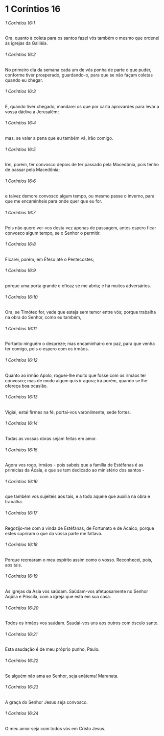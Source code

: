 # 1 Coríntios 16

###### 1 Coríntios 16:1

Ora, quanto à coleta para os santos fazei vós também o mesmo que ordenei às igrejas da Galiléia.

###### 1 Coríntios 16:2

No primeiro dia da semana cada um de vós ponha de parte o que puder, conforme tiver prosperado, guardando-o, para que se não façam coletas quando eu chegar.

###### 1 Coríntios 16:3

E, quando tiver chegado, mandarei os que por carta aprovardes para levar a vossa dádiva a Jerusalém;

###### 1 Coríntios 16:4

mas, se valer a pena que eu também vá, irão comigo.

###### 1 Coríntios 16:5

Irei, porém, ter convosco depois de ter passado pela Macedônia, pois tenho de passar pela Macedônia;

###### 1 Coríntios 16:6

e talvez demore convosco algum tempo, ou mesmo passe o inverno, para que me encaminheis para onde quer que eu for.

###### 1 Coríntios 16:7

Pois não quero ver-vos desta vez apenas de passagem, antes espero ficar convosco algum tempo, se o Senhor o permitir.

###### 1 Coríntios 16:8

Ficarei, porém, em Éfeso até o Pentecostes;

###### 1 Coríntios 16:9

porque uma porta grande e eficaz se me abriu; e há muitos adversários.

###### 1 Coríntios 16:10

Ora, se Timóteo for, vede que esteja sem temor entre vós; porque trabalha na obra do Senhor, como eu também,

###### 1 Coríntios 16:11

Portanto ninguém o despreze; mas encaminhai-o em paz, para que venha ter comigo, pois o espero com os irmãos.

###### 1 Coríntios 16:12

Quanto ao irmão Apolo, roguei-lhe muito que fosse com os irmãos ter convosco; mas de modo algum quis ir agora; irá porém, quando se lhe ofereça boa ocasião.

###### 1 Coríntios 16:13

Vigiai, estai firmes na fé, portai-vos varonilmente, sede fortes.

###### 1 Coríntios 16:14

Todas as vossas obras sejam feitas em amor.

###### 1 Coríntios 16:15

Agora vos rogo, irmãos - pois sabeis que a família de Estéfanas é as primícias da Acaía, e que se tem dedicado ao ministério dos santos -

###### 1 Coríntios 16:16

que também vos sujeiteis aos tais, e a todo aquele que auxilia na obra e trabalha.

###### 1 Coríntios 16:17

Regozijo-me com a vinda de Estéfanas, de Fortunato e de Acaico; porque estes supriram o que da vossa parte me faltava.

###### 1 Coríntios 16:18

Porque recrearam o meu espírito assim como o vosso. Reconhecei, pois, aos tais.

###### 1 Coríntios 16:19

As igrejas da Ásia vos saúdam. Saúdam-vos afetuosamente no Senhor Aqüila e Priscila, com a igreja que está em sua casa.

###### 1 Coríntios 16:20

Todos os irmãos vos saúdam. Saudai-vos uns aos outros com ósculo santo.

###### 1 Coríntios 16:21

Esta saudação é de meu próprio punho, Paulo.

###### 1 Coríntios 16:22

Se alguém não ama ao Senhor, seja anátema! Maranata.

###### 1 Coríntios 16:23

A graça do Senhor Jesus seja convosco.

###### 1 Coríntios 16:24

O meu amor seja com todos vós em Cristo Jesus.

